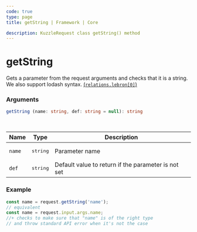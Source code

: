 ```yaml
---
code: true
type: page
title: getString | Framework | Core

description: KuzzleRequest class getString() method
---
```


# getString

<SinceBadge version="2.16.9" />

Gets a parameter from the request arguments and checks that it is a string.
We also support lodash syntax. [(`relations.lebron[0]`)](https://lodash.com/docs/4.17.15#get)

### Arguments

```ts
getString (name: string, def: string = null): string
```

</br>

| Name   | Type              | Description    |
|--------|-------------------|----------------|
| `name` | <pre>string</pre> | Parameter name |
| `def` | <pre>string</pre> | Default value to return if the parameter is not set |


### Example

```ts
const name = request.getString('name');
// equivalent
const name = request.input.args.name;
//+ checks to make sure that "name" is of the right type
// and throw standard API error when it's not the case
```
